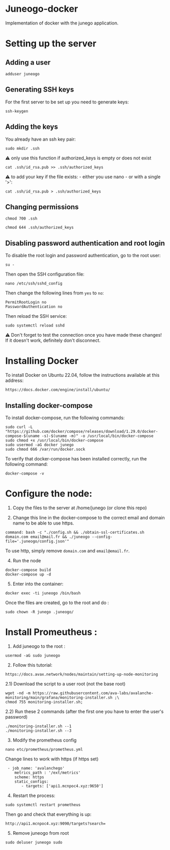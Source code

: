 # Juneogo-docker
Implementation of docker with the junego application.

# Setting up the server

## Adding a user

```
adduser juneogo
```

## Generating SSH keys
For the first server to be set up you need to generate keys: 

```ssh-keygen```

## Adding the keys
You already have an ssh key pair:

```sudo mkdir .ssh```

⚠️ only use this function if authorized_keys is empty or does not exist

```cat .ssh/id_rsa.pub >> .ssh/authorized_keys```

⚠️ to add your key if the file exists: 
	- either you use nano
	- or with a single '>': 
  
```cat .ssh/id_rsa.pub > .ssh/authorized_keys```


## Changing permissions

```
chmod 700 .ssh

chmod 644 .ssh/authorized_keys
```

## Disabling password authentication and root login
To disable the root login and password authentication, go to the root user:

```
su -
```

Then open the SSH configuration file:

```
nano /etc/ssh/sshd_config
```
Then change the following lines from `yes` to `no`:

```
PermitRootLogin no
PasswordAuthentication no
```

Then reload the SSH service:

```
sudo systemctl reload sshd
```
⚠️ Don't forget to test the connection once you have made these changes! If it doesn't work, definitely don't disconnect.

# Installing Docker

To install Docker on Ubuntu 22.04, follow the instructions available at this address:
```
https://docs.docker.com/engine/install/ubuntu/
```
## Installing docker-compose

To install docker-compose, run the following commands:

```
sudo curl -L "https://github.com/docker/compose/releases/download/1.29.0/docker-compose-$(uname -s)-$(uname -m)" -o /usr/local/bin/docker-compose
sudo chmod +x /usr/local/bin/docker-compose
sudo usermod -aG docker junego
sudo chmod 666 /var/run/docker.sock
```
To verify that docker-compose has been installed correctly, run the following command:

```
docker-compose -v
```

# Configure the node:

1) Copy the files to the server at /home/junego (or clone this repo)


2) Change this line in the docker-compose to the correct email and domain name to be able to use https.

```
command: bash -c "./config.sh && ./obtain-ssl-certificates.sh domain.com email@mail.fr && ./juneogo --config-file='.juneogo/config.json'"
```
To use http, simply remove `domain.com` and `email@email.fr`.

4) Run the node

```
docker-compose build
docker-compose up -d
```

5) Enter into the container: 

```
docker exec -ti juneogo /bin/bash
```

Once the files are created, go to the root and do : 

```
sudo chown -R junego .juneogo/
```

# Install Promeutheus : 

1) Add juneogo to the root :  
```
usermod -aG sudo juneogo
```
2) Follow this tutorial:
```
https://docs.avax.network/nodes/maintain/setting-up-node-monitoring
```
2.1) Download the script to a user root (not the base root) 
```
wget -nd -m https://raw.githubusercontent.com/ava-labs/avalanche-monitoring/main/grafana/monitoring-installer.sh ;\
chmod 755 monitoring-installer.sh;
```
2.2) Run these 2 commands (after the first one you have to enter the user's password)
```
./monitoring-installer.sh --1
./monitoring-installer.sh --3
```

3) Modify the prometheus config
```
nano etc/prometheus/prometheus.yml 
```
Change lines to work with https (if https set)
```
 - job_name: 'avalanchego'
    metrics_path : '/ext/metrics'
    scheme: https
    static_configs:
       - targets: ['api1.mcnpoc4.xyz:9650']
```
4) Restart the process: 
```
sudo systemctl restart prometheus
```
Then go and check that everything is up: 
```
http://api1.mcnpoc4.xyz:9090/targets?search=
```

5) Remove juneogo from root 
```
sudo deluser juneogo sudo
```
